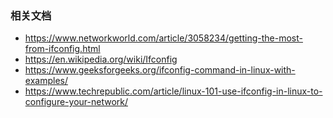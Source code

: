 ### 相关文档
- https://www.networkworld.com/article/3058234/getting-the-most-from-ifconfig.html
- https://en.wikipedia.org/wiki/Ifconfig
- https://www.geeksforgeeks.org/ifconfig-command-in-linux-with-examples/
- https://www.techrepublic.com/article/linux-101-use-ifconfig-in-linux-to-configure-your-network/